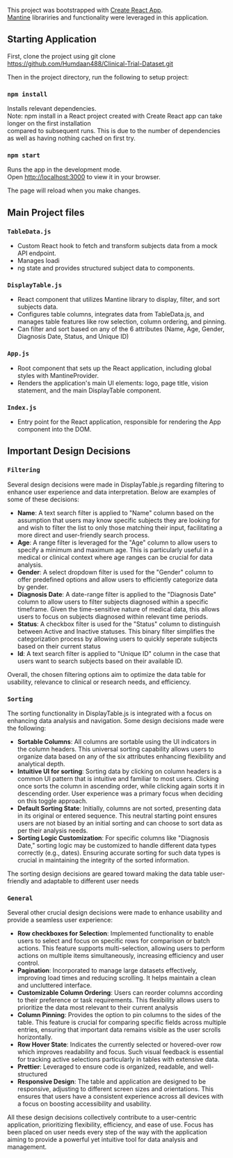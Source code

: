 This project was bootstrapped with [Create React App](https://github.com/facebook/create-react-app).\
[Mantine](https://ui.mantine.dev/) librariries and functionality were leveraged in this application.

## Starting Application
First, clone the project using git clone https://github.com/Humdaan488/Clinical-Trial-Dataset.git

Then in the project directory, run the following to setup project:
### `npm install`
Installs relevant dependencies. \
Note: npm install in a React project created with Create React app can take longer on the first installation\
compared to subsequent runs. This is due to the number of dependencies as well as having nothing cached on first try.

### `npm start`

Runs the app in the development mode.\
Open [http://localhost:3000](http://localhost:3000) to view it in your browser.

The page will reload when you make changes.

## Main Project files

### `TableData.js`
- Custom React hook to fetch and transform subjects data from a mock API endpoint.
- Manages loadi
- ng state and provides structured subject data to components.
### `DisplayTable.js`
- React component that utilizes Mantine library to display, filter, and sort subjects data.
- Configures table columns, integrates data from TableData.js, and manages table features like row selection, column ordering, and pinning.
- Can filter and sort based on any of the 6 attributes (Name, Age, Gender, Diagnosis Date, Status, and Unique ID)
### `App.js`
- Root component that sets up the React application, including global styles with MantineProvider.
- Renders the application's main UI elements: logo, page title, vision statement, and the main DisplayTable component.
### `Index.js`
- Entry point for the React application, responsible for rendering the App component into the DOM.

## Important Design Decisions
### `Filtering`
Several design decisions were made in DisplayTable.js regarding filtering to enhance user experience and data interpretation. Below are examples of some of these decisions:
- **Name**: A text search filter is applied to "Name" column based on the assumption that users may know specific subjects they are looking for and wish to filter the list to only those matching their input, facilitating a more direct and user-friendly search process.
- **Age**: A range filter is leveraged for the "Age" column to allow users to specify a minimum and maximum age. This is particularly useful in a medical or clinical context where age ranges can be crucial for data analysis.
- **Gender**: A select dropdown filter is used for the "Gender" column to offer predefined options and allow users to efficiently categorize data by gender.
- **Diagnosis Date**: A date-range filter is applied to the "Diagnosis Date" column to allow users to filter subjects diagnosed within a specific timeframe. Given the time-sensitive nature of medical data, this allows users to focus on subjects diagnosed within relevant time periods.
- **Status**: A checkbox filter is used for the "Status" column to distinguish between Active and Inactive statuses. This binary filter simplifies the categorization process by allowing users to quickly seperate subjects based on their current status
- **Id**: A text search filter is applied to "Unique ID" column in the case that users want to search subjects based on their available ID.

Overall, the chosen filtering options aim to optimize the data table for usability, relevance to clinical or research needs, and efficiency.

### `Sorting`
The sorting functionality in DisplayTable.js is integrated with a focus on enhancing data analysis and navigation. Some design decisions made were the following:
- **Sortable Columns**: All columns are sortable using the UI indicators in the column headers. This universal sorting capability allows users to organize data based on any of the six attributes enhancing flexibility and analytical depth.
- **Intuitive UI for sorting**: Sorting data by clicking on column headers is a common UI pattern that is intuitive and familiar to most users. Clicking once sorts the column in ascending order, while clicking again sorts it in descending order. User experience was a primary focus when deciding on this toggle approach.
- **Default Sorting State**: Initially, columns are not sorted, presenting data in its original or entered sequence. This neutral starting point ensures users are not biased by an initial sorting and can choose to sort data as per their analysis needs.
- **Sorting Logic Customization**: For specific columns like "Diagnosis Date," sorting logic may be customized to handle different data types correctly (e.g., dates). Ensuring accurate sorting for such data types is crucial in maintaining the integrity of the sorted information.

The sorting design decisions are geared toward making the data table user-friendly and adaptable to different user needs  
### `General`
Several other crucial design decisions were made to enhance usability and provide a seamless user experience:
- **Row checkboxes for Selection**: Implemented functionality to enable users to select and focus on specific rows for comparison or batch actions. This feature supports multi-selection, allowing users to perform actions on multiple items simultaneously, increasing efficiency and user control.
- **Pagination**: Incorporated to manage large datasets effectively, improving load times and reducing scrolling. It helps maintain a clean and uncluttered interface.
- **Customizable Column Ordering**: Users can reorder columns according to their preference or task requirements. This flexibility allows users to prioritize the data most relevant to their current analysis
- **Column Pinning**: Provides the option to pin columns to the sides of the table. This feature is crucial for comparing specific fields across multiple entries, ensuring that important data remains visible as the user scrolls horizontally.
- **Row Hover State**: Indicates the currently selected or hovered-over row which improves readability and focus. Such visual feedback is essential for tracking active selections particularly in tables with extensive data.
- **Prettier**: Leveraged to ensure code is organized, readable, and well-structured
- **Responsive Design**: The table and application are designed to be responsive, adjusting to different screen sizes and orientations. This ensures that users have a consistent experience across all devices with a focus on boosting accessibility and usability.

All these design decisions collectively contribute to a user-centric application, prioritizing flexibility, efficiency, and ease of use. Focus has been placed on user needs every step of the way with the application aiming to provide a powerful yet intuitive tool for data analysis and management.

